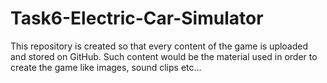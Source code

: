 # Task6-Electric-Car-Simulator
This repository is created so that every content of the game is uploaded and stored on GitHub. Such content would be the material used in order to create the game like images, sound clips etc...
